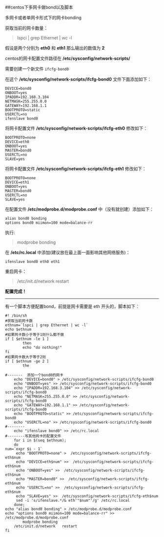 ##centos下多网卡做bond以及脚本

多网卡或者单网卡形式下的网卡bonding

获取当前的网卡数量：

> lspci | grep Ethernet | wc -l

假设是两个分别为 **eth0**  和 **eth1** 那么输出的数值为 **2**

centos的网卡配置文件路径在 **/etc/sysconfig/network-scripts/**

需要创建一个新文件  ```ifcfg-bond0```

在这个 **/etc/sysconfig/network-scripts/ifcfg-bond0** 文件下面添加如下：

	DEVICE=bond0	
	ONBOOT=yes
	IPADDR=192.168.3.104
	NETMASK=255.255.0.0
	GATEWAY=192.168.1.1
	BOOTPROTO=static
	USERCTL=no
	ifenslave bond0
	
将网卡配置文件 **/etc/sysconfig/network-scripts/ifcfg-eth0** 修改如下：

	BOOTPROTO=none
	DEVICE=eth0
	ONBOOT=yes
	MASTER=bond0
	USERCTL=no
	SLAVE=yes
将网卡配置文件 **/etc/sysconfig/network-scripts/ifcfg-eth1** 修改如下：

	BOOTPROTO=none
	DEVICE=eth1
	ONBOOT=yes
	MASTER=bond0
	USERCTL=no
	SLAVE=yes

在配置文件 **/etc/modprobe.d/modprobe.conf** 中（没有就创建）添加如下：

	alias bond0 bonding
	options bond0 miimon=100 mode=balance-rr

执行:
> modprobe bonding


在 **/etc/rc.local** 中添加(建议放在最上面一面影响其他网络服务)：

	ifenslave bond0 eth0 eth1

重启网卡：

>  /etc/init.d/network   restart


**配置完成！**

----

有一个脚本方便配置bond，前提是网卡需要是 eth 开头的，脚本如下：

	#! /bin/sh
	#获取当前网卡数
	ethnum=`lspci | grep Ethernet | wc -l`
	echo $ethnum
	#如果网卡数小于等于1则什么都不做
	if [ $ethnum -le 1 ]
	        then
	        echo "do nothing!"
	fi
	#如果网卡数大于等于2则
	if [ $ethnum -ge 2 ]
	        the
	 
	#-------  添加一个bond0的网卡
	    echo "DEVICE=bond0" > /etc/sysconfig/network-scripts/ifcfg-bond0
	    echo "ONBOOT=yes" >> /etc/sysconfig/network-scripts/ifcfg-bond0
	    echo "IPADDR=192.168.3.104" >> /etc/sysconfig/network-scripts/ifcfg-bond0
	    echo "NETMASK=255.255.0.0" >> /etc/sysconfig/network-scripts/ifcfg-bond0
	    echo "GATEWAY=192.168.1.1" >> /etc/sysconfig/network-scripts/ifcfg-bond0
	    echo "BOOTPROTO=static" >> /etc/sysconfig/network-scripts/ifcfg-bond0
	    echo "USERCTL=no" >> /etc/sysconfig/network-scripts/ifcfg-bond0
	#--------
	    echo "ifenslave bond0" >> /etc/rc.local
	#--------写其他网卡的配置文件
	    for i in $(seq $ethnum);
	    do
	num=`expr $i - 1`
	     echo "BOOTPROTO=none" >  /etc/sysconfig/network-scripts/ifcfg-eth$num
	     echo "DEVICE=eth$num" >>  /etc/sysconfig/network-scripts/ifcfg-eth$num
	     echo "ONBOOT=yes" >>  /etc/sysconfig/network-scripts/ifcfg-eth$num
	     echo "MASTER=bond0" >>  /etc/sysconfig/network-scripts/ifcfg-eth$num
	     echo "USERCTL=no" >>  /etc/sysconfig/network-scripts/ifcfg-eth$num
	     echo "SLAVE=yes" >>  /etc/sysconfig/network-scripts/ifcfg-eth$num
	     sed -i 's/ifenslave.*/& eth'"$num"'/g' /etc/rc.local
	    done;
	echo "alias bond0 bonding" > /etc/modprobe.d/modprobe.conf
	echo "options bond0 miimon=100 mode=balance-rr" >> /etc/modprobe.d/modprobe.conf
	        modprobe bonding
	    /etc/init.d/network   restart
	fi